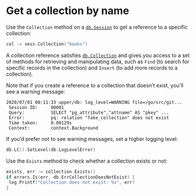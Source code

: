 # Get a collection by name

Use the `Collection` method on a [`db.Session`][1] to get a reference to a
specific collection:

```go
col := sess.Collection("books")
```

A collection reference satisfies [`db.Collection`][2] and gives you access to a
set of methods for retrieving and manipulating data, such as `Find` (to search
for specific records in the collection) and `Insert` (to add more records to a
collection).

Note that if you create a reference to a collection that doesn’t exist, you’ll
see a warning message:

```
2020/07/01 00:11:33 upper/db: log_level=WARNING file=/go/src/git...
 Session ID:     00001
 Query:          SELECT "pg_attribute"."attname" AS "pkey" ...
 Error:          pq: relation "fake_collection" does not exist
 Time taken:     0.00129s
 Context:        context.Background
```

If you’d prefer not to see warning messages, set a higher logging level:

```go
db.LC().SetLevel(db.LogLevelError)
```

Use the `Exists` method to check whether a collection exists or not:

```go
exists, err := collection.Exists()
if errors.Is(err, db.ErrCollectionDoesNotExist) {
 log.Printf("Collection does not exist: %v", err)
}
```

[1]: https://pkg.go.dev/github.com/upper/db/v4#Session
[2]: https://pkg.go.dev/github.com/upper/db/v4#Collection
